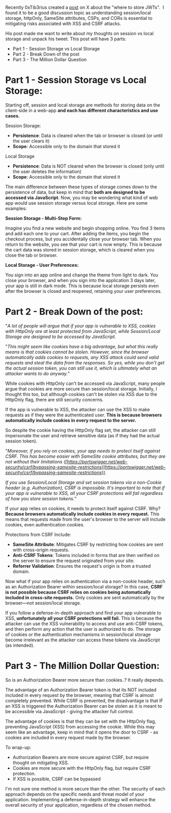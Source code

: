 

Recently 0xTib3rius created a [post]([https://x.com/0xTib3rius/status/1817665317503455682](https://x.com/0xTib3rius/status/1817665317503455682)) on X about the "where to store JWTs".  I found it to be a good discussion topic as understanding session/local storage, httpOnly, SameSite attributes, CSPs, and CORs is essential to mitigating risks associated with XSS and CSRF attacks.

His post made me want to write about my thoughts on session vs local storage and unpack his tweet. This post will have 3 parts:
- Part 1 - Session Storage vs Local Storage
- Part 2 - Break Down of the post
- Part 3 - The Million Dollar Question

# Part 1 - Session Storage vs Local Storage:

Starting off, session and local storage are methods for storing data on the client-side in a web-app **and each has different characteristics and use cases.**

Session Storage:
- **Persistence**: Data is cleared when the tab or browser is closed (or until the user clears it)
- **Scope**: Accessible only to the domain that stored it

Local Storage
- **Persistence**: Data is NOT cleared when the browser is closed (only until the user deletes the information)
- **Scope**: Accessible only to the domain that stored it

The main difference between these types of storage comes down to the persistence of data, but keep in mind that **both are designed to be accessed via JavaScript**. Now, you may be wondering what kind of web app would use session storage versus local storage. Here are some examples:

**Session Storage - Multi-Step Form:**

Imagine you find a new website and begin shopping online. You find 3 items and add each one to your cart. After adding the items, you begin the checkout process, but you accidentally close your browser tab. When you return to the website, you see that your cart is now empty. This is because the cart data was stored in session storage, which is cleared when you close the tab or browser.

**Local Storage - User Preferences:**

You sign into an app online and change the theme from light to dark. You close your browser, and when you sign into the application 3 days later, your app is still in dark mode. This is because local storage persists even after the browser is closed and reopened, retaining your user preferences.

# Part 2 - Break Down of the post:


"*A lot of people will argue that if your app is vulnerable to XSS, cookies with HttpOnly are at least protected from JavaScript, while Session/Local Storage are designed to be accessed by JavaScript.*

"*This might seem like cookies have a big advantage, but what this really means is that cookies cannot be stolen. However, since the browser automatically adds cookies to requests, any XSS attack could send valid requests and steal the data from the responses. So yes, while you don't get the actual session token, you can still use it, which is ultimately what an attacker wants to do anyway.*"


While cookies with HttpOnly can't be accessed via JavaScript, many people argue that cookies are more secure than session/local storage. Initially, I thought this too, but although cookies can't be stolen via XSS due to the HttpOnly flag, there are still security concerns.

If the app is vulnerable to XSS, the attacker can use the XSS to make requests as if they were the authenticated user. **This is because browsers automatically include cookies in every request to the server.**

So despite the cookie having the HttpOnly flag set, the attacker can still impersonate the user and retrieve sensitive data (as if they had the actual session token).


"*Moreover, if you rely on cookies, your app needs to protect itself against CSRF. This has become easier with SameSite cookie attributes, but they are not without their limitations ([https://portswigger.net/web-security/csrf/bypassing-samesite-restrictions](https://portswigger.net/web-security/csrf/bypassing-samesite-restrictions)).*

*If you use Session/Local Storage and set session tokens via a non-Cookie header (e.g. Authorization), CSRF is impossible. It's important to note that if your app is vulnerable to XSS, all your CSRF protections will fail regardless of how you store session tokens.*"


If your app relies on cookies, it needs to protect itself against CSRF. Why? **Because browsers automatically include cookies in every request.** This means that requests made from the user's browser to the server will include cookies, even authentication cookies.

Protections from CSRF Include:
- **SameSite Attribute**: Mitigates CSRF by restricting how cookies are sent with cross-origin requests.
- **Anti-CSRF Tokens**: Tokens included in forms that are then verified on the server to ensure the request originated from your site.
- **Referrer Validation**: Ensures the request's origin is from a trusted domain.

Now what if your app relies on authentication via a non-cookie header, such as an Authorization Bearer within session/local storage? In this case, **CSRF is not possible because CSRF relies on cookies being automatically included in cross-site requests.** Only cookies are sent automatically by the browser—not session/local storage.

If you follow a defense-in-depth approach and find your app vulnerable to XSS, **unfortunately all your CSRF protections will fail.** This is because the attacker can use the XSS vulnerability to access and use anti-CSRF tokens, and then perform any action that the user is authorized to do. The storage of cookies or the authentication mechanisms in session/local storage become irrelevant as the attacker can access these tokens via JavaScript (as intended).

# Part 3 - The Million Dollar Question:

So is an Authorization Bearer more secure than cookies..? It really depends.

The advantage of an Authorization Bearer token is that its NOT included included in every request by the browser, meaning that CSRF is almost completely prevented. While CSRF is prevented, the disadvantage is that IF an XSS is triggered the Authorization Bearer can be stolen as it is meant to be accessible via JavaScript - giving the attacker full control.

The advantage of cookies is that they can be set with the HttpOnly flag, preventing JavaScript (XSS) from accessing the cookie. While this may seem like an advantage, keep in mind that it opens the door to CSRF - as cookies are included in every request made by the browser.

To wrap-up:
- Authorization Bearers are more secure against CSRF, but require thought on mitigating XSS.
- Cookies are more secure with the HttpOnly flag, but require CSRF protection.
- If XSS is possible, CSRF can be bypassed

I'm not sure one method is more secure than the other. The security of each approach depends on the specific needs and threat model of your application. Implementing a defense-in-depth strategy will enhance the overall security of your application, regardless of the chosen method.
